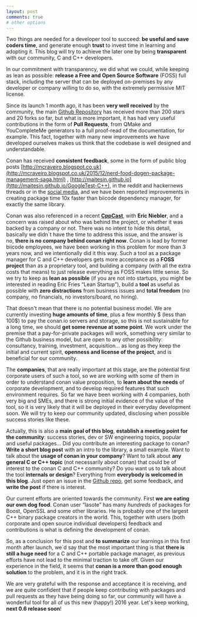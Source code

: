 ```yaml
---
layout: post
comments: true
# other options
---
```


Two things are needed for a developer tool to succeed: **be useful and save coders time**, and generate enough **trust** to invest time in learning and adopting it. This blog will try to achieve the later one by being **transparent** with our community, C and C++ developers.

In our commitment with transparency, we did what we could, while keeping as lean as possible: **release a Free and Open Source Software** (FOSS) full stack, including the server that can be deployed on-premises by any developer or company willing to do so, with the extremely permissive MIT license.

Since its launch 1 month ago, it has been **very well received** by the community, the main [Github Repository](https://github.com/conan-io/conan) has received more than 200 stars and 20 forks so far, but what is more important, it has had very useful contributions in the form of **Pull Requests**, from QMake and YouCompleteMe generators to a full proof-read of the documentation, for example. This fact, together with many new improvements we have developed ourselves makes us think that the codebase is well designed and understandable.

Conan has received **consistent feedback**, some in the form of public blog posts [http://mcraveiro.blogspot.co.uk](http://mcraveiro.blogspot.co.uk/2015/12/nerd-food-dogen-package-management-saga.html) , [http://maitesin.github.io](http://maitesin.github.io/GoogleTest-C++), in the reddit and hackernews threads or in the [social media](https://twitter.com/conan_io), and we have been reported improvements in creating package time 10x faster than biicode dependency manager, for exactly the same library.

Conan was also referenced in a recent [**CppCast**](http://cppcast.com/2015/12/eric-niebler/), with **Eric Niebler**, and a concern was raised about who was behind the project, or whether it was backed by a company or not. There was no intent to hide this detail, basically we didn´t have the time to address this issue, and the answer is no, **there is no company behind conan right now**. Conan is lead by former biicode employees, we have been working in this problem for more than 3 years now, and we intentionally did it this way. Such a tool as a package manager for C and C++ developers gets more acceptance as a **FOSS project** than as a proprietary tool, and building a company (with all the extra costs that means) to just release everything as FOSS makes little sense. So we try to keep as **lean as possible** (if you are not into startups, you might be interested in reading Eric Fries “Lean Startup”), build a **tool** as useful as possible with **zero distractions** from business issues and **total freedom** (no company, no financials, no investors/board, no hiring).

That doesn't mean that there is no potential business model. We are currently investing **huge amounts of time**, plus a few monthly $ (less than 100$) to pay the conan.io servers and storage, so this is not sustainable for a long time, we should **get some revenue at some point**. We work under the premise that a pay-for-private packages will work, something very similar to the Github business model, but are open to any other possibility: consultancy, training, investment, acquisition… as long as they keep the initial and current spirit, **openness and license of the project**, and is beneficial for our community.

The **companies**, that are really important at this stage, are the potential first corporate users of such a tool, so we are working with some of them in order to understand conan value proposition, to **learn about the needs** of corporate development, and to develop required features that such environment requires. So far we have been working with 4 companies, both very big and SMEs, and there is strong initial evidence of the value of the tool, so it is very likely that it will be deployed in their everyday development soon. We will try to keep our community updated, disclosing when possible success stories like these.

Actually, this is also a **main goal of this blog**, **establish a meeting point for the community**: success stories, dev or SW engineering topics, popular and useful packages… Did you contribute an interesting package to conan? **Write a short blog post** with an intro to the library, a small example. Want to talk about the **usage of conan in your company**? Want to talk about **any general C or C++ topic** (not necessarily about conan) that could be of interest to the conan C and C++ community? Do you want us to talk about the tool **internals or design**? Everything from **everybody is welcomed in this blog**. Just open an issue in the [Github repo](https://github.com/conan-io/conan-io.github.io), get some feedback, and **write the post** if there is interest.

Our current efforts are oriented towards the community. First **we are eating our own dog food**. Conan user “lasote” has many *hundreds* of packages for Boost, OpenSSL and some other libraries. He is probably one of the largest C++ binary package creators in the world. This, together with users (both corporate and open source individual developers) feedback and contributions is what is defining the development of conan.

So, as a conclusion for this post and **to summarize** our learnings in this first month after launch, we`d say that the most important thing is that **there is still a huge need** for a C and C++ portable package manager, as previous efforts have not lead to the minimal traction to take off. Given our experience in the field, it seems that **conan is a more than good enough solution** to the problem, and it is in the right track.

We are very grateful with the response and acceptance it is receiving, and we are quite confident that if people keep contributing with packages and pull requests as they have being doing so far, our community will have a wonderful tool for all of us this new (happy!) 2016 year. Let's keep working, **next 0.6 release soon**!



